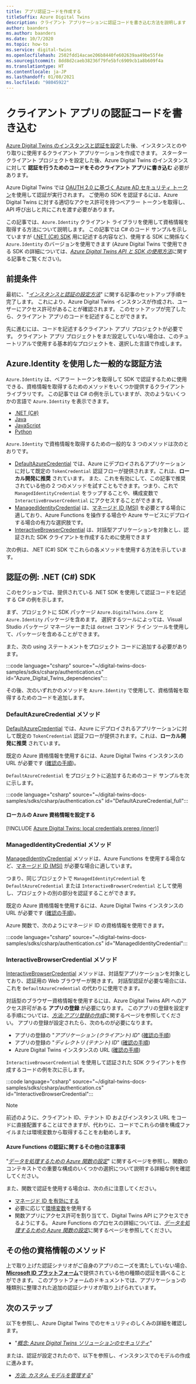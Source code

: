 ```yaml
---
title: アプリ認証コードを作成する
titleSuffix: Azure Digital Twins
description: クライアント アプリケーションに認証コードを書き込む方法を説明します
author: baanders
ms.author: baanders
ms.date: 10/7/2020
ms.topic: how-to
ms.service: digital-twins
ms.openlocfilehash: 2502fdd14acae206b8440fe602639aa49be55f4e
ms.sourcegitcommit: 8dd8d2caeb38236f79fe5bfc6909cb1a8b609f4a
ms.translationtype: HT
ms.contentlocale: ja-JP
ms.lasthandoff: 01/08/2021
ms.locfileid: "98045922"
---
```

# <a name="write-client-app-authentication-code"></a>クライアント アプリの認証コードを書き込む

[Azure Digital Twins のインスタンスと認証を設定](how-to-set-up-instance-portal.md)した後、インスタンスとのやり取りに使用するクライアント アプリケーションを作成できます。 スターター クライアント プロジェクトを設定した後、Azure Digital Twins のインスタンスに対して **認証を行うためのコードをそのクライアント アプリに書き込む** 必要があります。

Azure Digital Twins では [OAUTH 2.0 に基づく Azure AD セキュリティ トークン](../active-directory/develop/security-tokens.md#json-web-tokens-jwts-and-claims)を使用して認証が実行されます。 ご使用の SDK を認証するには、Azure Digital Twins に対する適切なアクセス許可を持つベアラー トークンを取得し、API 呼び出しと共にこれを渡す必要があります。 

この記事では、`Azure.Identity` クライアント ライブラリを使用して資格情報を取得する方法について説明します。 この記事では C# のコード サンプルを示していますが ([.NET (C#) SDK](/dotnet/api/overview/azure/digitaltwins/client?view=azure-dotnet&preserve-view=true) 用に記述する内容など)、使用する SDK に関係なく `Azure.Identity` のバージョンを使用できます (Azure Digital Twins で使用できる SDK の詳細については、[*Azure Digital Twins API と SDK の使用方法*](how-to-use-apis-sdks.md)に関する記事をご覧ください)。

## <a name="prerequisites"></a>前提条件

最初に、"[*インスタンスと認証の設定方法*](how-to-set-up-instance-portal.md)" に関する記事のセットアップ手順を完了します。 これにより、Azure Digital Twins インスタンスが作成され、ユーザーにアクセス許可があることが確認されます。 このセットアップが完了したら、クライアント アプリのコードを記述することができます。

先に進むには、コードを記述するクライアント アプリ プロジェクトが必要です。 クライアント アプリ プロジェクトをまだ設定していない場合は、このチュートリアルで使用する基本的なプロジェクトを、選択した言語で作成します。

## <a name="common-authentication-methods-with-azureidentity"></a>Azure.Identity を使用した一般的な認証方法

`Azure.Identity` は、ベアラー トークンを取得して SDK で認証するために使用できる、資格情報を取得するためのメソッドをいくつか提供するクライアント ライブラリです。 この記事では C# の例を示していますが、次のようないくつかの言語で `Azure.Identity` を表示できます。

* [.NET (C#)](/dotnet/api/azure.identity?preserve-view=true&view=azure-dotnet)
* [Java](/java/api/overview/azure/identity-readme?preserve-view=true&view=azure-java-stable)
* [JavaScript](/javascript/api/overview/azure/identity-readme?preserve-view=true&view=azure-node-latest)
* [Python](/python/api/overview/azure/identity-readme?preserve-view=true&view=azure-python)

`Azure.Identity` で資格情報を取得するための一般的な 3 つのメソッドは次のとおりです。

* [DefaultAzureCredential](/dotnet/api/azure.identity.defaultazurecredential?preserve-view=true&view=azure-dotnet) では、Azure にデプロイされるアプリケーションに対して既定の `TokenCredential` 認証フローが提供されます。これは、**ローカル開発に推奨** されています。 また、これを有効にして、この記事で推奨されている他の 2 つのメソッドを試すこともできます。つまり、これで `ManagedIdentityCredential` をラップすることや、構成変数で `InteractiveBrowserCredential` にアクセスすることができます。
* [ManagedIdentityCredential](/dotnet/api/azure.identity.managedidentitycredential?preserve-view=true&view=azure-dotnet) は、[マネージド ID (MSI)](../active-directory/managed-identities-azure-resources/overview.md) を必要とする場合に適しており、Azure Functions を操作する場合や Azure サービスにデプロイする場合の有力な選択肢です。
* [InteractiveBrowserCredential](/dotnet/api/azure.identity.interactivebrowsercredential?preserve-view=true&view=azure-dotnet) は、対話型アプリケーションを対象とし、認証された SDK クライアントを作成するために使用できます

次の例は、.NET (C#) SDK でこれらの各メソッドを使用する方法を示しています。

## <a name="authentication-examples-net-c-sdk"></a>認証の例: .NET (C#) SDK

このセクションでは、提供されている .NET SDK を使用して認証コードを記述する C# の例を示します。

まず、プロジェクトに SDK パッケージ `Azure.DigitalTwins.Core` と `Azure.Identity` パッケージを含めます。 選択するツールによっては、Visual Studio パッケージ マネージャーまたは `dotnet` コマンド ライン ツールを使用して、パッケージを含めることができます。 

また、次の using ステートメントをプロジェクト コードに追加する必要があります。

:::code language="csharp" source="~/digital-twins-docs-samples/sdks/csharp/authentication.cs" id="Azure_Digital_Twins_dependencies":::

その後、次のいずれかのメソッドを `Azure.Identity` で使用して、資格情報を取得するためのコードを追加します。

### <a name="defaultazurecredential-method"></a>DefaultAzureCredential メソッド

[DefaultAzureCredential](/dotnet/api/azure.identity.defaultazurecredential?preserve-view=true&view=azure-dotnet) では、Azure にデプロイされるアプリケーションに対して既定の `TokenCredential` 認証フローが提供されます。これは、**ローカル開発に推奨** されています。

既定の Azure 資格情報を使用するには、Azure Digital Twins インスタンスの URL が必要です ([確認の手順](how-to-set-up-instance-portal.md#verify-success-and-collect-important-values))。

`DefaultAzureCredential` をプロジェクトに追加するためのコード サンプルを次に示します。

:::code language="csharp" source="~/digital-twins-docs-samples/sdks/csharp/authentication.cs" id="DefaultAzureCredential_full":::

#### <a name="set-up-local-azure-credentials"></a>ローカルの Azure 資格情報を設定する

[!INCLUDE [Azure Digital Twins: local credentials prereq (inner)](../../includes/digital-twins-local-credentials-inner.md)]

### <a name="managedidentitycredential-method"></a>ManagedIdentityCredential メソッド

[ManagedIdentityCredential](/dotnet/api/azure.identity.managedidentitycredential?preserve-view=true&view=azure-dotnet) メソッドは、Azure Functions を使用する場合など、[マネージド ID (MSI)](../active-directory/managed-identities-azure-resources/overview.md) が必要な場合に適しています。

つまり、同じプロジェクトで `ManagedIdentityCredential` を `DefaultAzureCredential` または `InteractiveBrowserCredential` として使用し、プロジェクトの別の部分を認証することができます。

既定の Azure 資格情報を使用するには、Azure Digital Twins インスタンスの URL が必要です ([確認の手順](how-to-set-up-instance-portal.md#verify-success-and-collect-important-values))。

Azure 関数で、次のようにマネージド ID の資格情報を使用できます。

:::code language="csharp" source="~/digital-twins-docs-samples/sdks/csharp/authentication.cs" id="ManagedIdentityCredential":::

### <a name="interactivebrowsercredential-method"></a>InteractiveBrowserCredential メソッド

[InteractiveBrowserCredential](/dotnet/api/azure.identity.interactivebrowsercredential?preserve-view=true&view=azure-dotnet) メソッドは、対話型アプリケーションを対象としており、認証用の Web ブラウザーが開きます。 対話型認証が必要な場合には、これを `DefaultAzureCredential` の代わりに使用できます。

対話型のブラウザー資格情報を使用するには、Azure Digital Twins API へのアクセス許可がある **アプリの登録** が必要になります。 このアプリの登録を設定する手順については、[*方法:アプリ登録の作成*](how-to-create-app-registration.md)に関するページを参照してください。 アプリの登録が設定されたら、次のものが必要になります。
* アプリの登録の "*アプリケーション (クライアント) ID*" ([確認の手順](how-to-create-app-registration.md#collect-client-id-and-tenant-id))
* アプリの登録の "*ディレクトリ (テナント) ID*" ([確認の手順](how-to-create-app-registration.md#collect-client-id-and-tenant-id))
* Azure Digital Twins インスタンスの URL ([確認の手順](how-to-set-up-instance-portal.md#verify-success-and-collect-important-values))

`InteractiveBrowserCredential` を使用して認証された SDK クライアントを作成するコードの例を次に示します。

:::code language="csharp" source="~/digital-twins-docs-samples/sdks/csharp/authentication.cs" id="InteractiveBrowserCredential":::

>[!NOTE]
> 前述のように、クライアント ID、テナント ID およびインスタンス URL をコードに直接配置することはできますが、代わりに、コードでこれらの値を構成ファイルまたは環境変数から取得することをお勧めします。

#### <a name="other-notes-about-authenticating-azure-functions"></a>Azure Functions の認証に関するその他の注意事項

"[*データを処理するための Azure 関数の設定*](how-to-create-azure-function.md)" に関するページを参照し、関数のコンテキストでの重要な構成のいくつかの選択について説明する詳細な例を確認してください。

また、関数で認証を使用する場合は、次の点に注意してください。
* [マネージド ID を有効にする](../app-service/overview-managed-identity.md?tabs=dotnet)
* 必要に応じて[環境変数](/sandbox/functions-recipes/environment-variables?tabs=csharp)を使用する
* 関数アプリにアクセス許可を割り当てて、Digital Twins API にアクセスできるようにする。 Azure Functions のプロセスの詳細については、[*データを処理するための Azure 関数の設定*](how-to-create-azure-function.md)に関するページを参照してください。

## <a name="other-credential-methods"></a>その他の資格情報のメソッド

上で取り上げた認証シナリオがご自身のアプリのニーズを満たしていない場合、[**Microsoft ID プラットフォーム**](../active-directory/develop/v2-overview.md#getting-started)で提供されている他の種類の認証を調べることができます。 このプラットフォームのドキュメントでは、アプリケーションの種類別に整理された追加の認証シナリオが取り上げられています。

## <a name="next-steps"></a>次のステップ

以下を参照し、Azure Digital Twins でのセキュリティのしくみの詳細を確認します。
* "[*概念: Azure Digital Twins ソリューションのセキュリティ*](concepts-security.md)"

または、認証が設定されたので、以下を参照し、インスタンスでのモデルの作成に進みます。
* [*方法: カスタム モデルを管理する*](how-to-manage-model.md)"